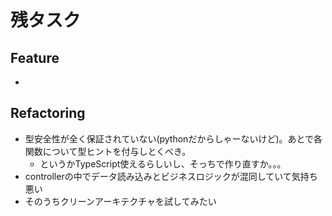 # 残タスク

## Feature
 - 

## Refactoring
 - 型安全性が全く保証されていない(pythonだからしゃーないけど)。あとで各関数について型ヒントを付与しとくべき。
    - というかTypeScript使えるらしいし、そっちで作り直すか。。。
 - controllerの中でデータ読み込みとビジネスロジックが混同していて気持ち悪い
 - そのうちクリーンアーキテクチャを試してみたい